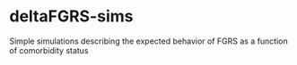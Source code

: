 # deltaFGRS-sims
Simple simulations describing the expected behavior of FGRS as a function of comorbidity status
